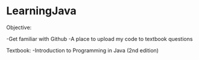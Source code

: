 # LearningJava

Objective: 

-Get familiar with Github 
-A place to upload my code to textbook questions

Textbook: 
-Introduction to Programming in Java (2nd edition)
